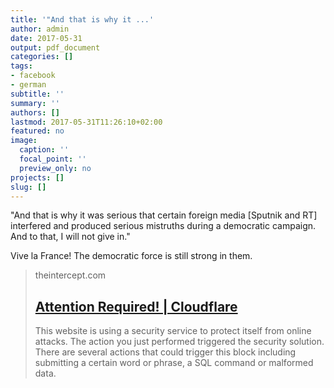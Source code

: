 ```yaml
---
title: '"And that is why it ...'
author: admin
date: 2017-05-31
output: pdf_document
categories: []
tags:
- facebook
- german
subtitle: ''
summary: ''
authors: []
lastmod: 2017-05-31T11:26:10+02:00
featured: no
image:
  caption: ''
  focal_point: ''
  preview_only: no
projects: []
slug: []
---
```

"And that is why it was serious that certain foreign media [Sputnik and RT] interfered and produced serious mistruths during a democratic campaign. And to that, I will not give in."

Vive la France! The democratic force is still strong in them.
> theintercept.com
> ## [Attention Required! | Cloudflare](https://theintercept.com/2017/05/29/putin-looks-macron-says-russian-state-news-channels-spread-lies/)
>
>This website is using a security service to protect itself from online attacks. The action you just performed triggered the security solution. There are several actions that could trigger this block including submitting a certain word or phrase, a SQL command or malformed data.

